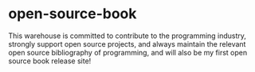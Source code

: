 # open-source-book
This warehouse is committed to contribute to the programming industry, strongly support open source projects, and always maintain the relevant open source bibliography of programming, and will also be my first open source book release site!
